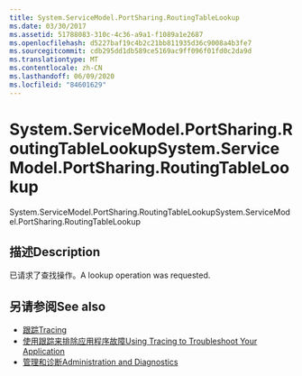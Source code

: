 ```yaml
---
title: System.ServiceModel.PortSharing.RoutingTableLookup
ms.date: 03/30/2017
ms.assetid: 51788083-310c-4c36-a9a1-f1089a1e2687
ms.openlocfilehash: d5227baf19c4b2c21bb811935d36c9008a4b3fe7
ms.sourcegitcommit: cdb295dd1db589ce5169ac9ff096f01fd0c2da9d
ms.translationtype: MT
ms.contentlocale: zh-CN
ms.lasthandoff: 06/09/2020
ms.locfileid: "84601629"
---
```

# <a name="systemservicemodelportsharingroutingtablelookup"></a><span data-ttu-id="df7c9-102">System.ServiceModel.PortSharing.RoutingTableLookup</span><span class="sxs-lookup"><span data-stu-id="df7c9-102">System.ServiceModel.PortSharing.RoutingTableLookup</span></span>
<span data-ttu-id="df7c9-103">System.ServiceModel.PortSharing.RoutingTableLookup</span><span class="sxs-lookup"><span data-stu-id="df7c9-103">System.ServiceModel.PortSharing.RoutingTableLookup</span></span>  
  
## <a name="description"></a><span data-ttu-id="df7c9-104">描述</span><span class="sxs-lookup"><span data-stu-id="df7c9-104">Description</span></span>  
 <span data-ttu-id="df7c9-105">已请求了查找操作。</span><span class="sxs-lookup"><span data-stu-id="df7c9-105">A lookup operation was requested.</span></span>  
  
## <a name="see-also"></a><span data-ttu-id="df7c9-106">另请参阅</span><span class="sxs-lookup"><span data-stu-id="df7c9-106">See also</span></span>

- [<span data-ttu-id="df7c9-107">跟踪</span><span class="sxs-lookup"><span data-stu-id="df7c9-107">Tracing</span></span>](index.md)
- [<span data-ttu-id="df7c9-108">使用跟踪来排除应用程序故障</span><span class="sxs-lookup"><span data-stu-id="df7c9-108">Using Tracing to Troubleshoot Your Application</span></span>](using-tracing-to-troubleshoot-your-application.md)
- [<span data-ttu-id="df7c9-109">管理和诊断</span><span class="sxs-lookup"><span data-stu-id="df7c9-109">Administration and Diagnostics</span></span>](../index.md)
